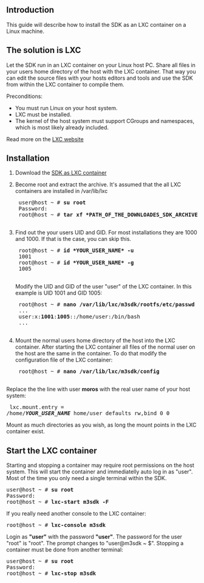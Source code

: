 Introduction
---
This guide will describe how to install the SDK as an LXC container on a Linux machine.


The solution is LXC
---
Let the SDK run in an LXC container on your Linux host PC.
Share all files in your users home directory of the host with the LXC container.
That way you can edit the source files with your hosts editors and tools and use the SDK from within the LXC container to compile them.

Preconditions:

* You must run Linux on your host system.
* LXC must be installed.
* The kernel of the host system must support CGroups and namespaces, which is most likely already included.

Read more on the [LXC website](https://linuxcontainers.org/lxc/getting-started)

Installation
---
1. Download the [SDK as LXC container](https://m3-container.net/M3_Container/SDK/M3_SDK_LXC.tar.gz)

2. Become root and extract the archive. It's assumed that the all LXC containers are installed in /var/lib/lxc
    <pre>
    user@host ~ # <b>su root</b>
    Password:
    root@host ~ # <b>tar xf *PATH_OF_THE_DOWNLOADES_SDK_ARCHIVE* -C /var/lib/lxc</b>
    </pre>

3. Find out the your users UID and GID. For most installations they are 1000 and 1000. If that is the case, you can skip this.
    <pre>
    root@host ~ # <b>id *YOUR_USER_NAME* -u</b>
    1001
    root@host ~ # <b>id *YOUR_USER_NAME* -g</b>
    1005
    </pre>

    Modify the UID and GID of the user "user" of the LXC container. In this example is UID 1001 and GID 1005:
    <pre>
    root@host ~ # <b>nano /var/lib/lxc/m3sdk/rootfs/etc/passwd</b>
    ...
    user:x:<b>1001</b>:<b>1005</b>::/home/user:/bin/bash
    ...
    </pre>

4. Mount the normal users home directory of the host into the LXC container. After starting the LXC container all files of the normal user on the host are the same in the container. To do that modify the configuration file of the LXC container:
    <pre>
    root@host ~ # <b>nano /var/lib/lxc/m3sdk/config</b>
    </pre>
Replace the the line with user <b>moros</b> with the real user name of your host system:
    <pre>
    lxc.mount.entry = /home/<b>*YOUR_USER_NAME*</b> home/user defaults rw,bind 0 0
    </pre>
Mount as much directories as you wish, as long the mount points in the LXC container exist.

Start the LXC container
---
Starting and stopping a container may require root permissions on the host system. This will start the container and immediatelly auto log in as "user". Most of the time you only need a single terminal within the SDK.
<pre>
user@host ~ # <b>su root</b>
Password:
root@host ~ # <b>lxc-start m3sdk -F</b>
</pre>

If you really need another console to the LXC container:
<pre>
root@host ~ # <b>lxc-console m3sdk</b>
</pre>

Login as <b>"user"</b> with the password <b>"user"</b>. The password for the user "root" is "root". The prompt changes to "user@m3sdk ~ $". Stopping a container must be done from another terminal:
<pre>
user@host ~ # <b>su root</b>
Password:
root@host ~ # <b>lxc-stop m3sdk</b>
</pre>
